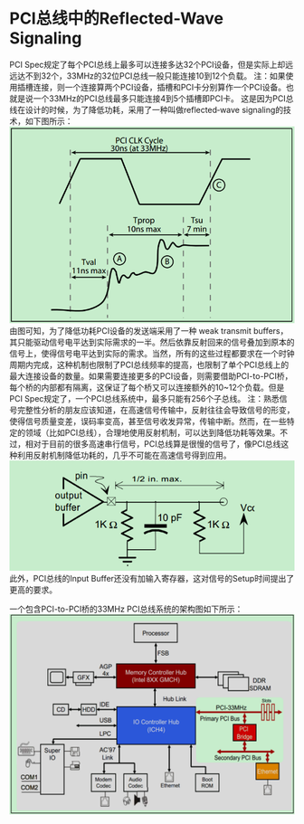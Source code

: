 # PCI总线中的Reflected-Wave Signaling 
PCI Spec规定了每个PCI总线上最多可以连接多达32个PCI设备，但是实际上却远远达不到32个，33MHz的32位PCI总线一般只能连接10到12个负载。
注：如果使用插槽连接，则一个连接算两个PCI设备，插槽和PCI卡分别算作一个PCI设备。也就是说一个33MHz的PCI总线最多只能连接4到5个插槽即PCI卡。
这是因为PCI总线在设计的时候，为了降低功耗，采用了一种叫做reflected‐wave signaling的技术，如下图所示：
![Img](./FILES/pcizong-xian-zhong-de-reflected-wave-signaling-.md/f27e7280.png)
由图可知，为了降低功耗PCI设备的发送端采用了一种 weak transmit buffers，其只能驱动信号电平达到实际需求的一半。然后依靠反射回来的信号叠加到原本的信号上，使得信号电平达到实际的需求。当然，所有的这些过程都要求在一个时钟周期内完成，这种机制也限制了PCI总线频率的提高，也限制了单个PCI总线上的最大连接设备的数量。如果需要连接更多的PCI设备，则需要借助PCI-to-PCI桥，每个桥的内部都有隔离，这保证了每个桥又可以连接额外的10~12个负载。但是PCI Spec规定了，一个PCI总线系统中，最多只能有256个子总线。
注：熟悉信号完整性分析的朋友应该知道，在高速信号传输中，反射往往会导致信号的形变，使得信号质量变差，误码率变高，甚至信号收发异常，传输中断。然而，在一些特定的领域（比如PCI总线），合理地使用反射机制，可以达到降低功耗等效果。不过，相对于目前的很多高速串行信号，PCI总线算是很慢的信号了，像PCI总线这种利用反射机制降低功耗的，几乎不可能在高速信号得到应用。
![Img](./FILES/pcizong-xian-zhong-de-reflected-wave-signaling-.md/27de4077.png)
此外，PCI总线的Input Buffer还没有加输入寄存器，这对信号的Setup时间提出了更高的要求。

一个包含PCI-to-PCI桥的33MHz PCI总线系统的架构图如下所示：
![Img](./FILES/pcizong-xian-zhong-de-reflected-wave-signaling-.md/87e5d9a4.png)
